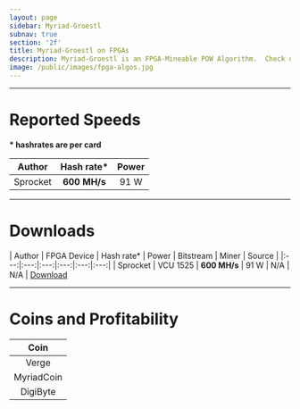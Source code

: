 ```yaml
---
layout: page
sidebar: Myriad-Groestl
subnav: true
section: '2f'
title: Myriad-Groestl on FPGAs
description: Myriad-Groestl is an FPGA-Mineable POW Algorithm.  Check out the comparison to top end GPUs.  
image: /public/images/fpga-algos.jpg
---
```


---

# Reported Speeds

**\* hashrates are per card**

| Author | Hash rate* | Power | 
|:---:|:---:|:---:|
| Sprocket | <b>600 MH/s</b> | 91 W |

---

# Downloads

| Author | FPGA Device | Hash rate* | Power | Bitstream | Miner | Source |
|:---:|:---:|:---:|:---:|:---:|:---:|
| Sprocket | VCU 1525 | <b>600 MH/s</b> | 91 W | N/A | N/A | [Download](https://github.com/sprocket-fpga/FPGA_Mining_AWS/tree/master/myr_grs)

---

# Coins and Profitability

| Coin | 
|:---:|
| Verge |
| MyriadCoin |
| DigiByte |
